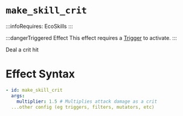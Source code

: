 # `make_skill_crit`
:::infoRequires:
EcoSkills
:::

:::dangerTriggered Effect
This effect requires a [Trigger](https://plugins.auxilor.io/effects/all-triggers) to activate.
:::

Deal a crit hit
# Effect Syntax
```yaml
- id: make_skill_crit
  args:
    multiplier: 1.5 # Multiplies attack damage as a crit
  ...other config (eg triggers, filters, mutators, etc)
```
